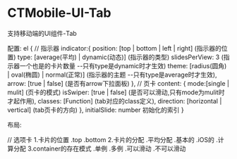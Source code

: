 # CTMobile-UI-Tab
支持移动端的UI组件-Tab










配置:
el
{
  // 指示器
  indicator:{
    position: [top | bottom | left | right] (指示器的位置)
    type: [average(平均) | dynamic(动态)] (指示器的类型)
    slidesPerView: 3 (指示器一个也是的卡片数量 --只有type是dynamic时才生效)
    theme: [radius(圆角) | oval(椭圆) | normal(正常)] (指示器的主题 --只有type是average时才生效),
    arrow: [true | false] (是否有arrow下拉面板)
  },
  // 页卡
  content: {
    mode:[single | mulit] (页卡的模式)
    isSwiper: [true | false] (是否可以滑动,只有mode为mulit时才起作用),
    classes: [Function] (tab对应的class定义),
    direction: [horizontal | vertical] (tab页卡的方向)
  },
  initialSlide: number 初始化的索引
}

布局:

<template id="demo-api-popup2">
  <div class="ct-tab">
    <!-- 指示器 -->
    <div class="ct-tab-indicator swiper-container">
      <div class="swiper-wrapper">
        <div class="ct-tab-indicator-item swiper-slide active">
          <span class="ct-tab-indicator-item-label">111</span>
          <span class="ct-tab-indicator-item-label">222</span>
        </div>
      </div>
      <div class="swiper-pagination"></div>
    </div>

    <!-- 卡片 -->
    <div class="ct-tab-content swiper-container">
      <div class="swiper-wrapper">
        <div class="ct-tab-content-item swiper-slide">111</div>
        <div class="ct-tab-content-item swiper-slide">111</div>
        <div class="swiper-wrapper">
        </div>
      </div>
    </div>
  </div>
</template>


// 选项卡
1.卡片的位置
  .top
  .bottom
2.卡片的分配
  .平均分配
   .基本的
   .iOS的
  .计算分配
3.container的存在模式
  .单例
  .多例
    .可以滑动
    .不可以滑动